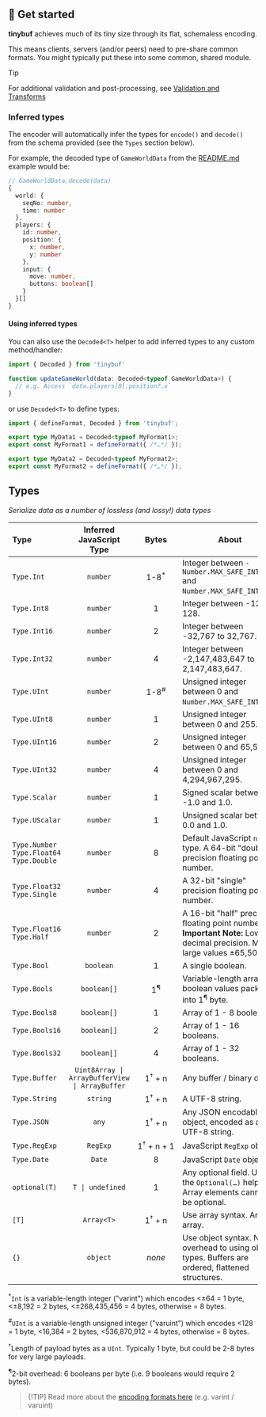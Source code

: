 ## 🏃 Get started

**tinybuf** achieves much of its tiny size through its flat, schemaless encoding.

This means clients, servers (and/or peers) need to pre-share common formats. You might typically put these into some common, shared module.

> [!TIP]
> For additional validation and post-processing, see [Validation and Transforms](./validation_and_transforms.md)

### Inferred types

The encoder will automatically infer the types for `encode()` and `decode()` from the schema provided (see the `Types` section below).

For example, the decoded type of `GameWorldData` from the [README.md](../README.md) example would be:
```ts
// GameWorldData.decode(data)
{
  world: {
    seqNo: number,
    time: number
  },
  players: {
    id: number,
    position: {
      x: number,
      y: number
    },
    input: {
      move: number,
      buttons: boolean[]
    }
  }[]
}
```

#### Using inferred types

You can also use the `Decoded<T>` helper to add inferred types to any custom method/handler:

```ts
import { Decoded } from 'tinybuf'

function updateGameWorld(data: Decoded<typeof GameWorldData>) {
  // e.g. Access `data.players[0].position?.x`
}
```

or use `Decoded<T>` to define types:

```ts
import { defineFormat, Decoded } from 'tinybuf';

export type MyData1 = Decoded<typeof MyFormat1>;
export const MyFormat1 = defineFormat({ /*…*/ });

export type MyData2 = Decoded<typeof MyFormat2>;
export const MyFormat2 = defineFormat({ /*…*/ });
```

## Types
*Serialize data as a number of lossless (and lossy!) data types*

| **Type** | **Inferred JavaScript Type** | **Bytes** | **About** |
| :----------------- | :-----------------: | :---------------------------------------: | ------------------------------------------------------------------------------------------------------------------- |
| `Type.Int` | `number` | 1-8<sup>\*</sup> | Integer between `-Number.MAX_SAFE_INTEGER` and `Number.MAX_SAFE_INTEGER`. |
| `Type.Int8` | `number` | 1 | Integer between -127 to 128. |
| `Type.Int16` | `number` | 2 | Integer between -32,767 to 32,767. |
| `Type.Int32` | `number` | 4 | Integer between -2,147,483,647 to 2,147,483,647. |
| `Type.UInt` | `number` | 1-8<sup>#</sup> | Unsigned integer between 0 and `Number.MAX_SAFE_INTEGER`. |
| `Type.UInt8` | `number` | 1 | Unsigned integer between 0 and 255. |
| `Type.UInt16` | `number` | 2 | Unsigned integer between 0 and 65,535. |
| `Type.UInt32` | `number` | 4 | Unsigned integer between 0 and 4,294,967,295. |
| `Type.Scalar` | `number` | 1 | Signed scalar between -1.0 and 1.0. |
| `Type.UScalar` | `number` | 1 | Unsigned scalar between 0.0 and 1.0. |
| `Type.Number` `Type.Float64` `Type.Double` | `number` | 8 | Default JavaScript `number` type. A 64-bit "double" precision floating point number. |
| `Type.Float32` `Type.Single` | `number` | 4 | A 32-bit "single" precision floating point number. |
| `Type.Float16` `Type.Half` | `number` | 2 | A 16-bit "half" precision floating point number.<br/>**Important Note:** Low decimal precision. Max. large values ±65,500. |
| `Type.Bool` | `boolean` | 1 | A single boolean. |
| `Type.Bools` | `boolean[]` | 1<sup>¶</sup> | Variable-length array of boolean values packed into 1<sup>¶</sup> byte. |
| `Type.Bools8` | `boolean[]` | 1 | Array of 1 - 8 booleans. |
| `Type.Bools16` | `boolean[]` | 2 | Array of 1 - 16 booleans. |
| `Type.Bools32` | `boolean[]` | 4 | Array of 1 - 32 booleans. |
| `Type.Buffer` | `Uint8Array \| ArrayBufferView \| ArrayBuffer` | 1<sup>†</sup>&nbsp;+&nbsp;n | Any buffer / binary data. |
| `Type.String` | `string` | 1<sup>†</sup>&nbsp;+&nbsp;n | A UTF-8 string. |
| `Type.JSON` | `any` | 1<sup>†</sup>&nbsp;+&nbsp;n | Any JSON encodable object, encoded as a UTF-8 string. |
| `Type.RegExp` | `RegExp` | 1<sup>†</sup>&nbsp;+&nbsp;n&nbsp;+&nbsp;1 | JavaScript `RegExp` object. |
| `Type.Date` | `Date` | 8 | JavaScript `Date` object. |
| `optional(T)` | `T \| undefined` | 1 | Any optional field. Use the `Optional(…)` helper. Array elements cannot be optional. |
| `[T]` | `Array<T>` | 1<sup>†</sup>&nbsp;+&nbsp;n | Use array syntax. Any array. |
| `{}` | `object` | _none_ | Use object syntax. No overhead to using object types. Buffers are ordered, flattened structures. |

<sup>\*</sup>`Int` is a variable-length integer ("varint") which encodes <±64 = 1 byte, <±8,192 = 2 bytes, <±268,435,456 = 4 bytes, otherwise = 8 bytes.

<sup>#</sup>`UInt` is a variable-length unsigned integer ("varuint") which encodes <128 = 1 byte, <16,384 = 2 bytes, <536,870,912 = 4 bytes, otherwise = 8 bytes.

<sup>†</sup>Length of payload bytes as a `UInt`. Typically 1 byte, but could be 2-8 bytes for very large payloads.

<sup>¶</sup>2-bit overhead: 6 booleans per byte (i.e. 9 booleans would require 2 bytes).

> {!TIP]
> Read more about the [encoding formats here](https://github.com/reececomo/tinybuf/blob/main/docs/encodings.md) (e.g. varint / varuint)
